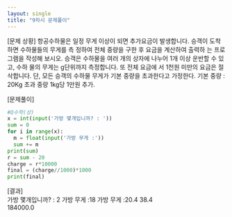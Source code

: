 ```yaml
---
layout: single
title: "9차시 문제풀이" 
---
```

    
[문제 상황]
항공수하물은 일정 무게 이상이 되면 추가요금이
발생합니다. 승객이 도착하면 수하물들의 무게를 측
정하여 전체 중량을 구한 후 요금을 계산하여 출력하
는 프로그램을 작성해 보시오. 승객은 수하물을 여러
개의 상자에 나누어 1개 이상 운반할 수 있고, 수하
물의 무게는 g단위까지 측정합니다. 또 전체 요금에
서 1천원 미만의 요금은 절삭합니다.
단, 모든 승객의 수하물 무게가 기본 중량을 초과한다고 가정한다.
기본 중량 : 20Kg
초과 중량 1kg당 1만원 추가.
      
[문제풀이]  
~~~python
#Q수학(상)
x = int(input('가방 몇개입니까? : '))
sum = 0
for i in range(x):
  m = float(input('가방 무게 :'))
  sum += m
print(sum)
r = sum - 20
charge = r*10000
final = (charge//1000)*1000
print(final)
~~~  
   
   
[결과]  
가방 몇개입니까? : 2 
가방 무게 :18 
가방 무게 :20.4 
38.4  
184000.0          
